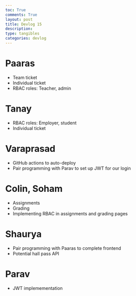 ```yaml
---
toc: True
comments: True
layout: post
title: Devlog 15
description: 
type: tangibles
categories: devlog
---
```


# Paaras

- Team ticket
- Individual ticket
- RBAC roles: Teacher, admin

# Tanay

- RBAC roles: Employer, student
- Individual ticket

# Varaprasad

- GitHub actions to auto-deploy
- Pair programming with Parav to set up JWT for our login

# Colin, Soham

- Assignments
- Grading
- Implementing RBAC in assignments and grading pages

# Shaurya

- Pair programming with Paaras to complete frontend
- Potential hall pass API

# Parav

- JWT implemementation